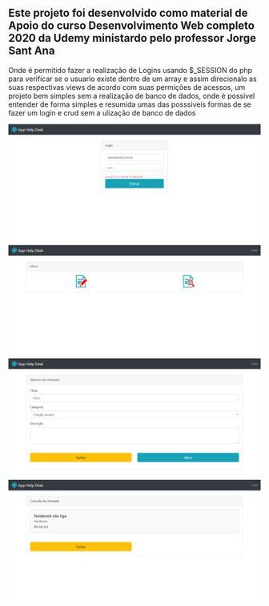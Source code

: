 ## Este projeto foi desenvolvido como material de Apoio do curso  Desenvolvimento Web completo 2020 da Udemy ministardo pelo professor Jorge Sant Ana
 
Onde é permitido fazer a realização de Logins usando $_SESSION do php para verificar se o usuario existe dentro de um array e assim direcionalo as suas respectivas views
de acordo com suas permições de acessos, um projeto bem simples sem a realização de banco de dados, onde é possivel entender de forma simples e resumida umas das posssiveis formas de se fazer um login e crud sem a ulização de banco de dados

<img src="./img-01.png" alt="">
<img src="./img-02.png" alt="">
<img src="./img-03.png" alt="">
<img src="./img-04.png" alt="">